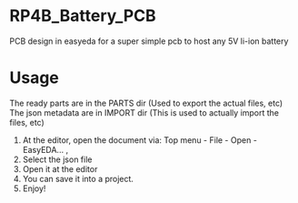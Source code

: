 # RP4B_Battery_PCB
PCB design in easyeda for a super simple pcb to host any 5V li-ion battery

# Usage
The ready parts are in the PARTS dir (Used to export the actual files, etc)
The json metadata are in IMPORT dir (This is used to actually import the files, etc)
  
1) At the editor, open the document via: Top menu - File - Open - EasyEDA... , 
2) Select the json file
3) Open it at the editor
4) You can save it into a project.
5) Enjoy!
  
